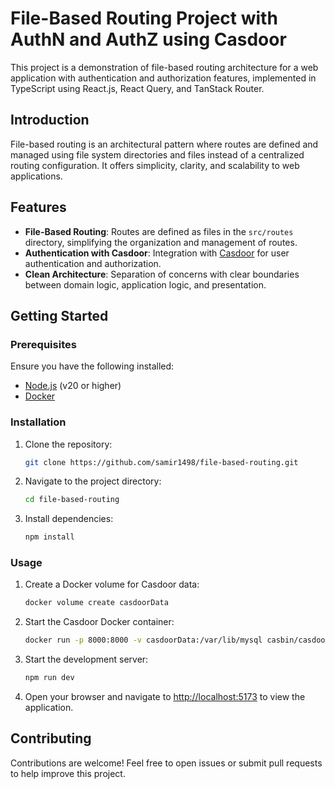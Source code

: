 # File-Based Routing Project with AuthN and AuthZ using Casdoor

This project is a demonstration of file-based routing architecture for a web application with authentication and authorization features, implemented in TypeScript using React.js, React Query, and TanStack Router.

## Introduction

File-based routing is an architectural pattern where routes are defined and managed using file system directories and files instead of a centralized routing configuration. It offers simplicity, clarity, and scalability to web applications.

## Features

- **File-Based Routing**: Routes are defined as files in the `src/routes` directory, simplifying the organization and management of routes.
- **Authentication with Casdoor**: Integration with [Casdoor](https://casdoor.org/) for user authentication and authorization.
- **Clean Architecture**: Separation of concerns with clear boundaries between domain logic, application logic, and presentation.

## Getting Started

### Prerequisites

Ensure you have the following installed:

- [Node.js](https://nodejs.org/) (v20 or higher)
- [Docker](https://www.docker.com/)

### Installation

1. Clone the repository:

   ```bash
   git clone https://github.com/samir1498/file-based-routing.git
   ```

2. Navigate to the project directory:

   ```bash
   cd file-based-routing
   ```

3. Install dependencies:

   ```bash
   npm install
   ```

### Usage

1. Create a Docker volume for Casdoor data:

   ```bash
   docker volume create casdoorData
   ```

2. Start the Casdoor Docker container:

   ```bash
   docker run -p 8000:8000 -v casdoorData:/var/lib/mysql casbin/casdoor-all-in-one
   ```

3. Start the development server:

   ```bash
   npm run dev
   ```

4. Open your browser and navigate to [http://localhost:5173](http://localhost:5173) to view the application.

## Contributing

Contributions are welcome! Feel free to open issues or submit pull requests to help improve this project.
